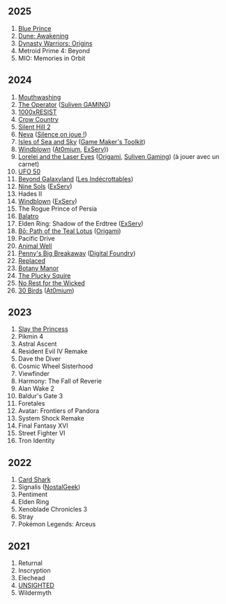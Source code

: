 ## 2025

1. [Blue Prince](https://store.steampowered.com/app/1569580/Blue_Prince/)
1. [Dune: Awakening](https://store.steampowered.com/app/1172710/Dune_Awakening/)
1. [Dynasty Warriors: Origins](https://en.wikipedia.org/wiki/Dynasty_Warriors:_Origins)
1. Metroid Prime 4: Beyond
1. MIO: Memories in Orbit

## 2024

1. [Mouthwashing](https://en.wikipedia.org/wiki/Mouthwashing_(video_game))
1. [The Operator](https://store.steampowered.com/app/1771980/The_Operator/) ([Suliven GAMING](https://www.youtube.com/live/Z8wxMxM0fBY?si=bGFklJfGjNM1qMCs&t=4539))
1. [1000xRESIST](https://store.steampowered.com/app/1675830/1000xRESIST/)
1. [Crow Country](https://store.steampowered.com/app/1996010/Crow_Country/)
1. [Silent Hill 2](https://en.wikipedia.org/wiki/Silent_Hill_2_(2024_video_game))
1. [Neva](https://store.steampowered.com/app/2420660/Neva/) ([Silence on joue !](https://open.spotify.com/episode/4eY4JKja2Y3GOIVl0LZGIf?si=16Awnj6lQTuXfcjhCL_P0Q&t=1691&pi=AYBUgfyeQBm0Q))
1. [Isles of Sea and Sky](https://store.steampowered.com/app/1233070/Isles_of_Sea_and_Sky/) ([Game Maker's Toolkit](https://youtu.be/VD9TX9qGQOo))
1. [Windblown](https://store.steampowered.com/app/1911610/Windblown/) ([At0mium](https://youtu.be/HfLUnWXRmig), [ExServ](https://www.youtube.com/watch?v=0-L3Eg6ukFE)))
1. [Lorelei and the Laser Eyes](https://store.steampowered.com/app/2008920/Lorelei_and_the_Laser_Eyes/) ([Origami](https://youtu.be/rDus14qFMSA?t=4727), [Suliven Gaming](https://www.youtube.com/live/LAi4mvWGGZg?t=4987)) (à jouer avec un carnet)
1. [UFO 50](https://store.steampowered.com/app/1147860/UFO_50/)
1. [Beyond Galaxyland](https://store.steampowered.com/app/1543710/Beyond_Galaxyland/) ([Les Indécrottables](https://www.youtube.com/live/RMACHv3ROwU?si=trNr-bnoIL52iRQX&t=6682))
1. [Nine Sols](https://en.wikipedia.org/wiki/Nine_Sols) ([ExServ](https://youtu.be/1UysLhMsSTc))
1. Hades II
1. [Windblown](https://store.steampowered.com/app/1911610/Windblown/) ([ExServ](https://youtu.be/0-L3Eg6ukFE))
1. The Rogue Prince of Persia
1. [Balatro](https://store.steampowered.com/app/2379780/Balatro/)
1. Elden Ring: Shadow of the Erdtree ([ExServ](https://www.youtube.com/watch?v=EUTmBVs6lmU))
1. [Bō: Path of the Teal Lotus](https://store.steampowered.com/app/1614440/B_Path_of_the_Teal_Lotus/) ([Origami](https://www.youtube.com/watch?v=Oa_jXKhVHL4))
1. Pacific Drive
1. [Animal Well](https://store.steampowered.com/app/813230/ANIMAL_WELL/)
1. [Penny's Big Breakaway](https://store.steampowered.com/app/1955230/Pennys_Big_Breakaway/) ([Digital Foundry](https://www.youtube.com/watch?v=qdNPlk121lk))
1. [Replaced](https://store.steampowered.com/app/1663850/REPLACED/)
1. [Botany Manor](https://store.steampowered.com/app/1425350/Botany_Manor/)
1. [The Plucky Squire](https://en.wikipedia.org/wiki/The_Plucky_Squire)
1. [No Rest for the Wicked](https://en.wikipedia.org/wiki/No_Rest_for_the_Wicked_(video_game))
1. [30 Birds](https://store.steampowered.com/app/1708770/30_Birds/) ([At0mium](https://youtu.be/0Q6dDfh8o8o?))

## 2023

1. [Slay the Princess](https://store.steampowered.com/app/1989270/Slay_the_Princess__The_Pristine_Cut/)
1. Pikmin 4
1. Astral Ascent
1. Resident Evil IV Remake
1. Dave the Diver
1. Cosmic Wheel Sisterhood
1. Viewfinder
1. Harmony: The Fall of Reverie
1. Alan Wake 2
1. Baldur's Gate 3
1. Foretales
1. Avatar: Frontiers of Pandora
1. System Shock Remake
1. Final Fantasy XVI
1. Street Fighter VI
1. Tron Identity

## 2022

1. [Card Shark](https://store.steampowered.com/app/1371720/Card_Shark/)
1. Signalis ([NostalGeek](https://youtu.be/L02GgKKw18E?si=nbLAOVIpXwKQQRzj))
1. Pentiment
1. Elden Ring
1. Xenoblade Chronicles 3
1. Stray
1. Pokémon Legends: Arceus

## 2021

1. Returnal
1. Inscryption
1. Elechead
1. [UNSIGHTED](https://store.steampowered.com/app/1062110/UNSIGHTED/)
1. Wildermyth
